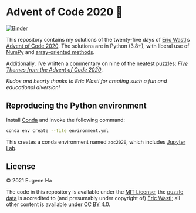 # Advent of Code 2020 🎄

[![Binder](https://mybinder.org/badge_logo.svg)](https://mybinder.org/v2/gh/egnha/AoC-2020/HEAD?urlpath=lab/tree/FiveThemes.ipynb)

This repository contains my solutions of the twenty-five days of [Eric Wastl](http://www.was.tl)’s [Advent of Code 2020](https://adventofcode.com/2020). The solutions are in Python (3.8+), with liberal use of [NumPy](https://numpy.org) and [array-oriented methods](https://en.wikipedia.org/wiki/Array_programming).

Additionally, I’ve written a commentary on nine of the neatest puzzles: 
*[Five Themes from the Advent of Code 2020](https://github.com/egnha/AoC-2020/blob/main/FiveThemes.md)*.

*Kudos and hearty thanks to Eric Wastl for creating such a fun and educational diversion!*

## Reproducing the Python environment

Install [Conda](https://docs.conda.io/projects/conda/en/latest/) and invoke the following command:

```sh
conda env create --file environment.yml
```

This creates a conda environment named `aoc2020`, which includes [Jupyter Lab](https://jupyter.org).

## License

© 2021 Eugene Ha

The code in this repository is available under the [MIT License](https://opensource.org/licenses/MIT); the [puzzle data](https://github.com/egnha/AoC-2020/blob/main/data) is accredited to (and presumably under copyright of) [Eric Wastl](http://www.was.tl); all other content is available under [CC BY 4.0](https://creativecommons.org/licenses/by/4.0/).
